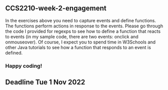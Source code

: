 ## CCS2210-week-2-engagement
In the exercises above you need to capture events and define functions.
The functions perform actions in response to the events.
Please go through the code I provided for regexps to see how to define a function that reacts to events (in my sample code, there are two events: onclick and onmouseover).
Of course, I expect you to spend time in W3Schools and other Java tutorials to see how a function that responds to an event is defined.
### Happy coding!

## Deadline Tue 1 Nov 2022
